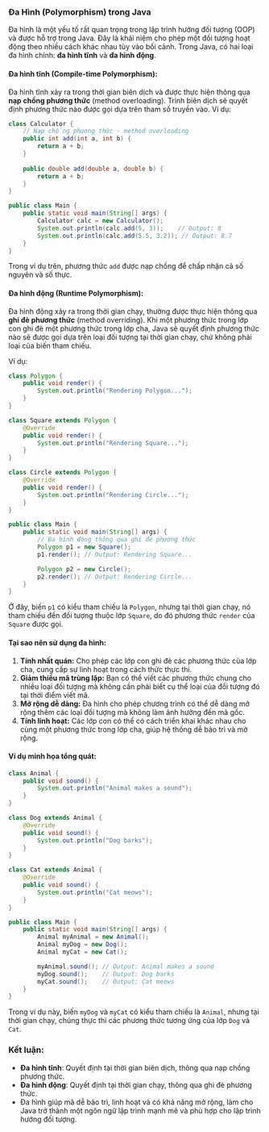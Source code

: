 ### Đa Hình (Polymorphism) trong Java

Đa hình là một yếu tố rất quan trọng trong lập trình hướng đối tượng (OOP) và được hỗ trợ trong Java. Đây là khái niệm cho phép một đối tượng hoạt động theo nhiều cách khác nhau tùy vào bối cảnh. Trong Java, có hai loại đa hình chính: **đa hình tĩnh** và **đa hình động**.

#### **Đa hình tĩnh (Compile-time Polymorphism):**
Đa hình tĩnh xảy ra trong thời gian biên dịch và được thực hiện thông qua **nạp chồng phương thức** (method overloading). Trình biên dịch sẽ quyết định phương thức nào được gọi dựa trên tham số truyền vào. Ví dụ:

```java
class Calculator {
    // Nạp chồng phương thức - method overloading
    public int add(int a, int b) {
        return a + b;
    }
    
    public double add(double a, double b) {
        return a + b;
    }
}

public class Main {
    public static void main(String[] args) {
        Calculator calc = new Calculator();
        System.out.println(calc.add(5, 3));    // Output: 8
        System.out.println(calc.add(5.5, 3.2)); // Output: 8.7
    }
}
```

Trong ví dụ trên, phương thức `add` được nạp chồng để chấp nhận cả số nguyên và số thực.

#### **Đa hình động (Runtime Polymorphism):**
Đa hình động xảy ra trong thời gian chạy, thường được thực hiện thông qua **ghi đè phương thức** (method overriding). Khi một phương thức trong lớp con ghi đè một phương thức trong lớp cha, Java sẽ quyết định phương thức nào sẽ được gọi dựa trên loại đối tượng tại thời gian chạy, chứ không phải loại của biến tham chiếu.

Ví dụ:

```java
class Polygon {
    public void render() {
        System.out.println("Rendering Polygon...");
    }
}

class Square extends Polygon {
    @Override
    public void render() {
        System.out.println("Rendering Square...");
    }
}

class Circle extends Polygon {
    @Override
    public void render() {
        System.out.println("Rendering Circle...");
    }
}

public class Main {
    public static void main(String[] args) {
        // Đa hình động thông qua ghi đè phương thức
        Polygon p1 = new Square();
        p1.render(); // Output: Rendering Square...

        Polygon p2 = new Circle();
        p2.render(); // Output: Rendering Circle...
    }
}
```

Ở đây, biến `p1` có kiểu tham chiếu là `Polygon`, nhưng tại thời gian chạy, nó tham chiếu đến đối tượng thuộc lớp `Square`, do đó phương thức `render` của `Square` được gọi.

#### **Tại sao nên sử dụng đa hình:**
1. **Tính nhất quán:** Cho phép các lớp con ghi đè các phương thức của lớp cha, cung cấp sự linh hoạt trong cách thức thực thi.
2. **Giảm thiểu mã trùng lặp:** Bạn có thể viết các phương thức chung cho nhiều loại đối tượng mà không cần phải biết cụ thể loại của đối tượng đó tại thời điểm viết mã.
3. **Mở rộng dễ dàng:** Đa hình cho phép chương trình có thể dễ dàng mở rộng thêm các loại đối tượng mà không làm ảnh hưởng đến mã gốc.
4. **Tính linh hoạt:** Các lớp con có thể có cách triển khai khác nhau cho cùng một phương thức trong lớp cha, giúp hệ thống dễ bảo trì và mở rộng.

#### **Ví dụ minh họa tổng quát:**
```java
class Animal {
    public void sound() {
        System.out.println("Animal makes a sound");
    }
}

class Dog extends Animal {
    @Override
    public void sound() {
        System.out.println("Dog barks");
    }
}

class Cat extends Animal {
    @Override
    public void sound() {
        System.out.println("Cat meows");
    }
}

public class Main {
    public static void main(String[] args) {
        Animal myAnimal = new Animal();
        Animal myDog = new Dog();
        Animal myCat = new Cat();

        myAnimal.sound(); // Output: Animal makes a sound
        myDog.sound();    // Output: Dog barks
        myCat.sound();    // Output: Cat meows
    }
}
```

Trong ví dụ này, biến `myDog` và `myCat` có kiểu tham chiếu là `Animal`, nhưng tại thời gian chạy, chúng thực thi các phương thức tương ứng của lớp `Dog` và `Cat`.

### **Kết luận:**
- **Đa hình tĩnh**: Quyết định tại thời gian biên dịch, thông qua nạp chồng phương thức.
- **Đa hình động**: Quyết định tại thời gian chạy, thông qua ghi đè phương thức.
- Đa hình giúp mã dễ bảo trì, linh hoạt và có khả năng mở rộng, làm cho Java trở thành một ngôn ngữ lập trình mạnh mẽ và phù hợp cho lập trình hướng đối tượng.
